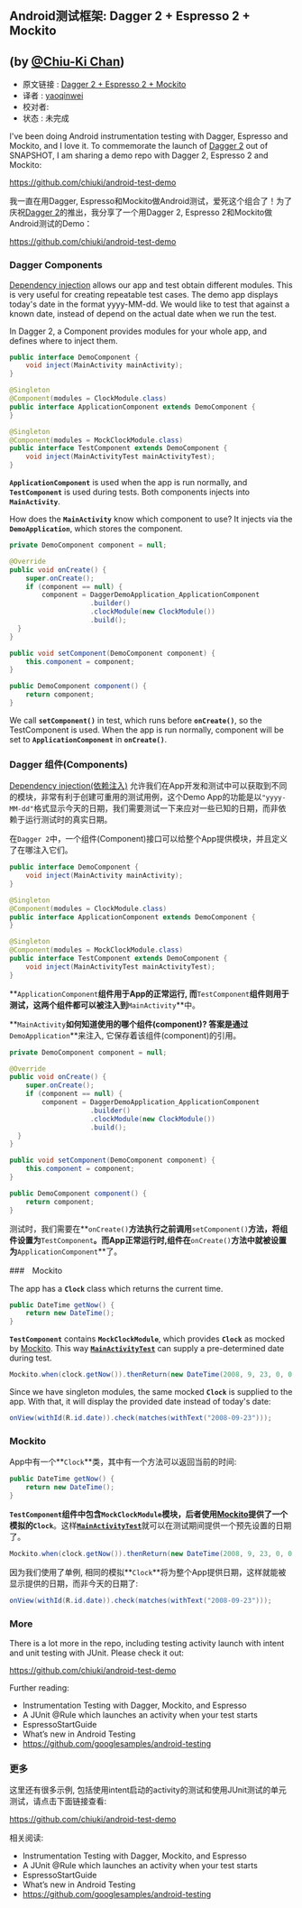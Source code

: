 ## Android测试框架: Dagger 2 + Espresso 2 + Mockito
(by [@Chiu-Ki Chan](http://www.blogger.com/profile/01970007638489793840))
---

>
* 原文链接 : [Dagger 2 + Espresso 2 + Mockito](http://blog.sqisland.com/2015/04/dagger-2-espresso-2-mockito.html)
* 译者 : [yaoqinwei](https://github.com/yaoqinwei) 
* 校对者: [](github链接)
* 状态 :  未完成




I've been doing Android instrumentation testing with Dagger, Espresso and Mockito, and I love it. To commemorate the launch of [Dagger 2](http://google.github.io/dagger/) out of SNAPSHOT, I am sharing a demo repo with Dagger 2, Espresso 2 and Mockito:

https://github.com/chiuki/android-test-demo

我一直在用Dagger, Espresso和Mockito做Android测试，爱死这个组合了！为了庆祝[Dagger 2](http://google.github.io/dagger/)的推出，我分享了一个用Dagger 2, Espresso 2和Mockito做Android测试的Demo：

https://github.com/chiuki/android-test-demo

### Dagger Components

[Dependency injection](http://en.wikipedia.org/wiki/Dependency_injection) allows our app and test obtain different modules. This is very useful for creating repeatable test cases. The demo app displays today's date in the format yyyy-MM-dd. We would like to test that against a known date, instead of depend on the actual date when we run the test.

In Dagger 2, a Component provides modules for your whole app, and defines where to inject them.

```java
public interface DemoComponent {
	void inject(MainActivity mainActivity);
}

@Singleton
@Component(modules = ClockModule.class)
public interface ApplicationComponent extends DemoComponent {
}

@Singleton
@Component(modules = MockClockModule.class)
public interface TestComponent extends DemoComponent {
	void inject(MainActivityTest mainActivityTest);
}
```

**`ApplicationComponent`** is used when the app is run normally, and **`TestComponent`** is used during tests. Both components injects into **`MainActivity`**.

How does the **`MainActivity`** know which component to use? It injects via the **`DemoApplication`**, which stores the component.

```java
private DemoComponent component = null;

@Override 
public void onCreate() {
	super.onCreate();
	if (component == null) {
		component = DaggerDemoApplication_ApplicationComponent
					.builder()
					.clockModule(new ClockModule())
					.build();
  }
}

public void setComponent(DemoComponent component) {
	this.component = component;
}

public DemoComponent component() {
	return component;
}
```

We call **`setComponent()`** in test, which runs before **`onCreate()`**, so the TestComponent is used. When the app is run normally, component will be set to **`ApplicationComponent`** in **`onCreate()`**.

### Dagger 组件(Components)

[Dependency injection(依赖注入)](http://en.wikipedia.org/wiki/Dependency_injection) 允许我们在App开发和测试中可以获取到不同的模块，非常有利于创建可重用的测试用例，这个Demo App的功能是以`"yyyy-MM-dd"`格式显示今天的日期，我们需要测试一下来应对一些已知的日期，而非依赖于运行测试时的真实日期。

在`Dagger 2`中，一个组件(Component)接口可以给整个App提供模块，并且定义了在哪注入它们。

```java
public interface DemoComponent {
	void inject(MainActivity mainActivity);
}

@Singleton
@Component(modules = ClockModule.class)
public interface ApplicationComponent extends DemoComponent {
}

@Singleton
@Component(modules = MockClockModule.class)
public interface TestComponent extends DemoComponent {
	void inject(MainActivityTest mainActivityTest);
}
```

**`ApplicationComponent`**组件用于App的正常运行, 而**`TestComponent`**组件则用于测试，这两个组件都可以被注入到**`MainActivity`**中。

**`MainActivity`**如何知道使用的哪个组件(component)? 答案是通过**`DemoApplication`**来注入, 它保存着该组件(component)的引用。

```java
private DemoComponent component = null;

@Override 
public void onCreate() {
	super.onCreate();
	if (component == null) {
		component = DaggerDemoApplication_ApplicationComponent
					.builder()
					.clockModule(new ClockModule())
					.build();
  }
}

public void setComponent(DemoComponent component) {
	this.component = component;
}

public DemoComponent component() {
	return component;
}
```

测试时，我们需要在**`onCreate()`**方法执行之前调用**`setComponent()`**方法，将组件设置为**`TestComponent`**。而App正常运行时,组件在**`onCreate()`**方法中就被设置为**`ApplicationComponent`**了。

###　Mockito

The app has a **`Clock`** class which returns the current time.

```java
public DateTime getNow() {
	return new DateTime();
}
```

**`TestComponent`** contains **`MockClockModule`**, which provides **`Clock`** as mocked by [Mockito](http://mockito.org/). This way [**`MainActivityTest`**](https://github.com/chiuki/android-test-demo/blob/master/app/src/androidTest/java/com/sqisland/android/test_demo/MainActivityTest.java) can supply a pre-determined date during test.

```java
Mockito.when(clock.getNow()).thenReturn(new DateTime(2008, 9, 23, 0, 0, 0));
```

Since we have singleton modules, the same mocked **`Clock`** is supplied to the app. With that, it will display the provided date instead of today's date:

```java
onView(withId(R.id.date)).check(matches(withText("2008-09-23")));
```

###	 Mockito

App中有一个**`Clock`**类，其中有一个方法可以返回当前的时间:

```java
public DateTime getNow() {
	return new DateTime();
}
```

**`TestComponent`**组件中包含**`MockClockModule`**模块，后者使用[Mockito](http://mockito.org/)提供了一个模拟的**`Clock`**。这样[**`MainActivityTest`**](https://github.com/chiuki/android-test-demo/blob/master/app/src/androidTest/java/com/sqisland/android/test_demo/MainActivityTest.java)就可以在测试期间提供一个预先设置的日期了。

```java
Mockito.when(clock.getNow()).thenReturn(new DateTime(2008, 9, 23, 0, 0, 0));
```

因为我们使用了单例, 相同的模拟**`Clock`**将为整个App提供日期，这样就能被显示提供的日期，而非今天的日期了:

```java
onView(withId(R.id.date)).check(matches(withText("2008-09-23")));
```

###  More

There is a lot more in the repo, including testing activity launch with intent and unit testing with JUnit. Please check it out:

https://github.com/chiuki/android-test-demo

Further reading:

>
* Instrumentation Testing with Dagger, Mockito, and Espresso
* A JUnit @Rule which launches an activity when your test starts
* EspressoStartGuide
* What’s new in Android Testing
* https://github.com/googlesamples/android-testing

###  更多

这里还有很多示例, 包括使用intent启动的activity的测试和使用JUnit测试的单元测试，请点击下面链接查看:

https://github.com/chiuki/android-test-demo

相关阅读:

>
* Instrumentation Testing with Dagger, Mockito, and Espresso
* A JUnit @Rule which launches an activity when your test starts
* EspressoStartGuide
* What’s new in Android Testing
* https://github.com/googlesamples/android-testing